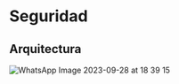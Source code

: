 # Seguridad

## Arquitectura


![WhatsApp Image 2023-09-28 at 18 39 15](https://github.com/DarKNeSsJuaN25/SeguridadSemana7/assets/68095284/33b9e97b-b39b-4104-a3a3-ccc17b16dcc8)



